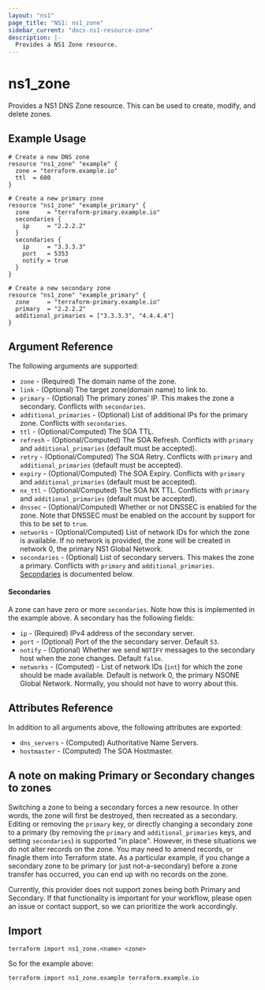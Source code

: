 ```yaml
---
layout: "ns1"
page_title: "NS1: ns1_zone"
sidebar_current: "docs-ns1-resource-zone"
description: |-
  Provides a NS1 Zone resource.
---
```


# ns1\_zone

Provides a NS1 DNS Zone resource. This can be used to create, modify, and delete zones.

## Example Usage

```hcl
# Create a new DNS zone
resource "ns1_zone" "example" {
  zone = "terraform.example.io"
  ttl  = 600
}

# Create a new primary zone
resource "ns1_zone" "example_primary" {
  zone     = "terraform-primary.example.io"
  secondaries {
    ip     = "2.2.2.2"
  }
  secondaries {
    ip     = "3.3.3.3"
    port   = 5353
    notify = true
  }
}

# Create a new secondary zone
resource "ns1_zone" "example_primary" {
  zone     = "terraform-primary.example.io"
  primary  = "2.2.2.2"
  additional_primaries = ["3.3.3.3", "4.4.4.4"]
}
```

## Argument Reference

The following arguments are supported:

* `zone` - (Required) The domain name of the zone.
* `link` - (Optional) The target zone(domain name) to link to.
* `primary` - (Optional) The primary zones' IP. This makes the zone a
  secondary. Conflicts with `secondaries`.
* `additional_primaries` - (Optional) List of additional IPs for the primary
  zone. Conflicts with `secondaries`.
* `ttl` - (Optional/Computed) The SOA TTL.
* `refresh` - (Optional/Computed) The SOA Refresh. Conflicts with `primary` and
  `additional_primaries` (default must be accepted).
* `retry` - (Optional/Computed) The SOA Retry. Conflicts with `primary` and
  `additional_primaries` (default must be accepted).
* `expiry` - (Optional/Computed) The SOA Expiry. Conflicts with `primary` and
  `additional_primaries` (default must be accepted).
* `nx_ttl` - (Optional/Computed) The SOA NX TTL. Conflicts with `primary` and
  `additional_primaries` (default must be accepted).
* `dnssec` - (Optional/Computed) Whether or not DNSSEC is enabled for the zone.
  Note that DNSSEC must be enabled on the account by support for this to be set
  to `true`.
* `networks` - (Optional/Computed) List of network IDs for which the zone is
  available. If no network is provided, the zone will be created in network 0,
  the primary NS1 Global Network.
* `secondaries` - (Optional) List of secondary servers. This makes the zone a
  primary. Conflicts with `primary` and `additional_primaries`.
  [Secondaries](#secondaries-1) is documented below.

#### Secondaries

A zone can have zero or more `secondaries`. Note how this is implemented in the
example above. A secondary has the following fields:

* `ip` - (Required) IPv4 address of the secondary server.
* `port` - (Optional) Port of the the secondary server. Default `53`.
* `notify` - (Optional) Whether we send `NOTIFY` messages to the secondary host
  when the zone changes. Default `false`.
* `networks` - (Computed) - List of network IDs (`int`) for which the zone
  should be made available. Default is network 0, the primary NSONE Global
  Network. Normally, you should not have to worry about this.

## Attributes Reference

In addition to all arguments above, the following attributes are exported:

* `dns_servers` - (Computed) Authoritative Name Servers.
* `hostmaster` - (Computed) The SOA Hostmaster.

## A note on making Primary or Secondary changes to zones

Switching a zone to being a secondary forces a new resource. In other words,
the zone will first be destroyed, then recreated as a secondary.
Editing or removing the `primary` key, or directly changing a secondary zone to
a primary (by removing the `primary` and `additional_primaries` keys, and
setting `secondaries`) is supported "in place". However, in these situations we
do not alter records on the zone. You may need to amend records, or finagle
them into Terraform state. As a particular example, if you change a secondary
zone to be primary (or just not-a-secondary) before a zone transfer has
occurred, you can end up with no records on the zone.

Currently, this provider does not support zones being both Primary and
Secondary. If that functionality is important for your workflow, please open
an issue or contact support, so we can prioritize the work accordingly.

## Import

`terraform import ns1_zone.<name> <zone>`

So for the example above:

`terraform import ns1_zone.example terraform.example.io`
